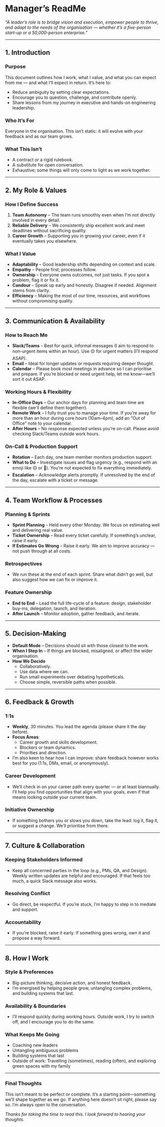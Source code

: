 # Manager’s ReadMe  
*“A leader’s role is to bridge vision and execution, empower people to thrive, and adapt to the needs of the organisation — whether it’s a five-person start-up or a 50,000-person enterprise.”*

---

## 1. Introduction  

### **Purpose**  
This document outlines how I work, what I value, and what you can expect from me — and what I’ll expect in return. It’s here to:  
- Reduce ambiguity by setting clear expectations.  
- Encourage you to question, challenge, and contribute openly.  
- Share lessons from my journey in executive and hands-on engineering leadership.  

### **Who It’s For**  
Everyone in the organisation. This isn’t static: it will evolve with your feedback and as our team grows.  

### **What This Isn’t**  
- A contract or a rigid rulebook.  
- A substitute for open conversation.  
- Exhaustive; some things will only come to light as we work together.  

---

## 2. My Role & Values  

### **How I Define Success**  
1. **Team Autonomy** – The team runs smoothly even when I’m not directly involved in every detail.  
2. **Reliable Delivery** – We consistently ship excellent work and meet deadlines without sacrificing quality.  
3. **Career Growth** – Supporting you in growing your career, even if it eventually takes you elsewhere.  

### **What I Value**  
- **Adaptability** – Good leadership shifts depending on context and scale.  
- **Empathy** – People first; processes follow.  
- **Ownership** – Everyone owns outcomes, not just tasks. If you spot a problem, flag it or fix it.  
- **Candour** – Speak up early and honestly. Disagree if needed. Alignment stems from clarity.  
- **Efficiency** – Making the most of our time, resources, and workflows without compromising quality.  

---

## 3. Communication & Availability  

### **How to Reach Me**  
- **Slack/Teams** – Best for quick, informal messages (I aim to respond to non-urgent items within an hour). Use 🟡 for urgent matters (I’ll respond ASAP).  
- **Email** – Ideal for longer updates or requests requiring deeper thought.  
- **Calendar** – Please book most meetings in advance so I can prioritise and prepare. If you’re blocked or need urgent help, let me know—we’ll sort it out ASAP.  

### **Working Hours & Flexibility**  
- **In-Office Days** – Our anchor days for planning and team time are flexible (we'll define them togetherr).  
- **Remote Work** – I fully trust you to manage your time. If you’re away for more than an hour during core hours (10am–4pm), add an “Out of Office” note to your calendar.  
- **After Hours** – No response expected unless you’re on-call. Please avoid checking Slack/Teams outside work hours.  

### **On-Call & Production Support**  
- **Rotation** – Each day, one team member monitors production support.  
- **What to Do** – Investigate issues and flag urgency (e.g., respond with an emoji like 🟡 or 🚨). You’re not expected to fix everything immediately.  
- **Escalation** – Acknowledge alerts promptly. If unresolved by the end of the day, escalate with a ticket or message.  

---

## 4. Team Workflow & Processes  

### **Planning & Sprints**  
- **Sprint Planning** – Held every other Monday. We focus on estimating well and delivering real value.  
- **Ticket Ownership** – Read every ticket carefully. If something’s unclear, raise it early.  
- **If Estimates Go Wrong** – Raise it early. We aim to improve accuracy — not push through at all costs.  

### **Retrospectives**  
- We run these at the end of each sprint. Share what didn’t go well, but also suggest how we can fix or improve it.  

### **Feature Ownership**  
- **End to End** – Lead the full life-cycle of a feature: design, stakeholder buy-ins, delegation, launch, and iteration.  
- **After Launch** – Monitor adoption, gather feedback, and iterate.  

---

## 5. Decision-Making  
- **Default Mode** – Decisions should sit with those closest to the work.  
- **When I Step In** – If things are blocked, misaligned, or affect the wider organisation.  
- **How We Decide**  
  - Collaboratively.  
  - Use data where we can.  
  - Run small experiments over debating hypotheticals.  
  - Choose simple, reversible paths when possible.  

---

## 6. Feedback & Growth  

### **1:1s**  
- **Weekly**, 30 minutes. You lead the agenda (please share it the day before).  
- **Focus Areas**:  
  - Career growth and skills development.  
  - Blockers or team dynamics.  
  - Priorities and direction.  
- I’m also keen to hear how I can improve: share feedback however works best for you (1:1s, DMs, email, or anonymously).  

### **Career Development**  
- We’ll check in on your career path every quarter — or at least biannually. I’ll help you find opportunities that align with your goals, even if that means looking outside your current team.  

### **Initiative Ownership**  
- If something bothers you or slows you down, take the lead: log it, flag it, or suggest a change. We’ll prioritise from there.  

---

## 7. Culture & Collaboration  

### **Keeping Stakeholders Informed**  
- Keep all concerned parties in the loop (e.g., PMs, QA, and Design). Weekly written updates are helpful and encouraged. If that feels too much, a quick Slack message also works.  

### **Resolving Conflict**  
- Go direct, be respectful. If you’re stuck, I’m happy to step in to mediate and support.  

### **Accountability**  
- If you’re blocked, raise it early. If something goes wrong, own it and propose a way forward.  

---

## 8. How I Work  

### **Style & Preferences**  
- Big-picture thinking, decisive action, and honest feedback.  
- I’m energised by helping people grow, untangling complex problems, and building systems that last.  

### **Availability & Boundaries**  
- I’ll respond quickly during working hours. Outside work, I try to switch off, and I encourage you to do the same.  

### **What Keeps Me Going**  
- Coaching new leaders  
- Untangling ambiguous problems  
- Building systems that last  
- Outside of work: Travelling (sometimes), reading (often), and exploring green spaces with my family  

---

### **Final Thoughts**  
This isn’t meant to be perfect or complete. It’s a starting point—something we’ll shape together as we go. If anything here doesn’t sit right, please say so. I’m always open to the conversation.  

*Thanks for taking the time to read this. I look forward to hearing your thoughts.*
